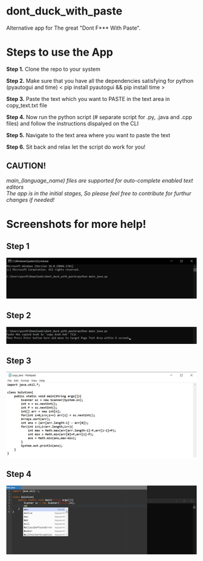 # dont_duck_with_paste
Alternative app for The great "Dont F*** With Paste".

# Steps to use the App
<b>Step 1.</b> Clone the repo to your system

<b>Step 2.</b> Make sure that you have all the dependencies satisfying for python (pyautogui and time) < pip install pyautogui && pip install time >

<b>Step 3.</b> Paste the text which you want to PASTE in the text area in copy_text.txt file 

<b>Step 4.</b> Now run the python script (# separate script for .py, .java and .cpp files) and follow the instructions dispalyed on the CLI

<b>Step 5.</b> Navigate to the text area where you want to paste the text

<b>Step 6.</b> Sit back and relax let the script do work for you!

<h2>CAUTION!</h2>

<i> main_(language_name) files are supported for auto-complete enabled text editors <br>
  The app is in the initial stages, So please feel free to contribute for furthur changes if needed!</i>

# Screenshots for more help!
<h2> Step 1</h2>
<img src="images/1.jpg">
<h2> Step 2</h2>
<img src="images/2.jpg">
<h2> Step 3</h2>
<img src="images/3.jpg">
<h2> Step 4</h2>
<img src="images/4.png">

